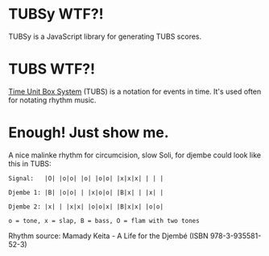 # TUBSy WTF?!
TUBSy is a JavaScript library for generating TUBS scores.

# TUBS WTF?!
[Time Unit Box System][TUBS] (TUBS) is a notation for events in time.
It's used often for notating rhythm music.

  [TUBS]: https://en.wikipedia.org/wiki/Time_unit_box_system

# Enough! Just show me.
A nice malinke rhythm for circumcision, slow Soli, for djembe could look like this in TUBS:

```
Signal:   |O| |o|o| |o| |o|o| |x|x|x| | | |

Djembe 1: |B| |o|o| | |x|o|o| |B|x| | |x| |

Djembe 2: |x| | |x|x| |o|o|x| |B|x|x| |o|o|

o = tone, x = slap, B = bass, O = flam with two tones
```

Rhythm source: Mamady Keita - A Life for the Djembé (ISBN 978-3-935581-52-3)
